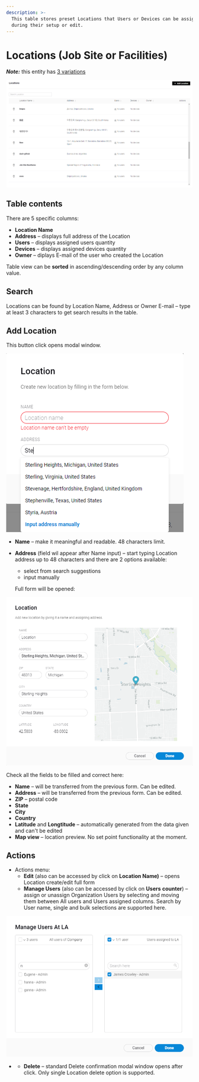 ```yaml
---
description: >-
  This table stores preset Locations that Users or Devices can be assigned to
  during their setup or edit.
---
```


# Locations \(Job Site or Facilities\)

_**Note:**_ this entity has [3 variations](../application-settings/general.md)

![](../../../../.gitbook/assets/locations%20%281%29.png)

## Table contents

There are 5 specific columns:

* **Location Name** 
* **Address** – displays full address of the Location
* **Users** – displays assigned users quantity
* **Devices** – displays assigned devices quantity
* **Owner** – diplays E-mail of the user who created the Location

 Table view can be **sorted** in ascending/descending order by any column value. 

## **Search** 

Locations can be found by Location Name, Address or Owner E-mail – type at least 3 characters to get search results in the table.

## Add Location

This button click opens modal window. 

![Add Location short form](../../../../.gitbook/assets/new_location.png)

* **Name** – make it meaningful and readable. 48 characters limit.
* **Address** \(field wil appear after Name input\) – start typing Location address up to 48 characters and there are 2 options available: 

  * select from search suggestions 
  * input manually

  Full form will be opened:

![Location create/edit full form](../../../../.gitbook/assets/location_fullform.png)

Check all the fields to be filled and correct here:

* **Name** – will be transferred from the previous form. Can be edited.
* **Address** – will be transferred from the previous form. Can be edited.
* **ZIP** – postal code
* **State**
* **City**
* **Country**
* **Latitude** and **Longtitude** – automatically generated from the data given and can't be edited
* **Map view** – location preview. No set point functionality at the moment.

## Actions

* Actions menu:
  * **Edit** \(also can be accessed by click on **Location Name\)** – opens Location create/edit full form
  * **Manage Users** \(also can be accessed by click on **Users** **counter**\) – assign or unassign Organization Users by selecting and moving them between All users and Users assigned columns. Search by User name, single and bulk selections are supported here.

![Manage Users modal window](../../../../.gitbook/assets/locations_manageusers.png)

* * **Delete** – standard Delete confirmation modal window opens after click. Only single Location delete option is supported.

